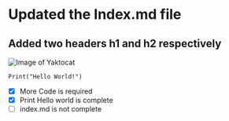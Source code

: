 # Updated the Index.md file

## Added two headers h1 and h2 respectively
![Image of Yaktocat](https://octodex.github.com/images/yaktocat.png)

~~~
Print("Hello World!")
~~~
- [x] More Code is required
- [x] Print Hello world is complete
- [ ] index.md is not complete
